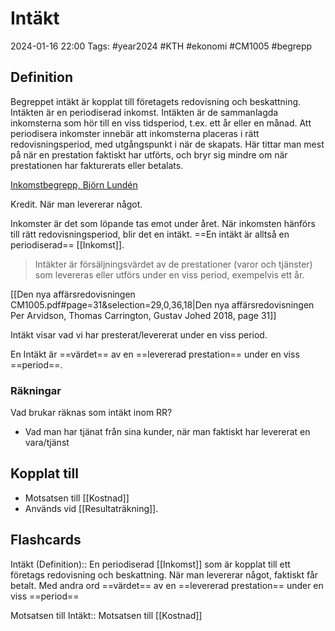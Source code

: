 # Intäkt

2024-01-16 22:00
Tags: #year2024 #KTH #ekonomi #CM1005 #begrepp

## Definition

Begreppet intäkt är kopplat till företagets redovisning och beskattning. Intäkten är en periodiserad inkomst. Intäkten är de sammanlagda inkomsterna som hör till en viss tidsperiod, t.ex. ett år eller en månad. Att periodisera inkomster innebär att inkomsterna placeras i rätt redovisningsperiod, med utgångspunkt i när de skapats. Här tittar man mest på när en prestation faktiskt har utförts, och bryr sig mindre om när prestationen har fakturerats eller betalats.

[Inkomstbegrepp, Björn Lundén](https://www.bjornlunden.se/f%C3%B6retagande/inkomstbegrepp__301)

Kredit. När man levererar något.

Inkomster är det som löpande tas emot under året. När inkomsten hänförs till rätt redovisningsperiod, blir det en intäkt. ==En intäkt är alltså en periodiserad== [[Inkomst]].

> Intäkter är försäljningsvärdet av de prestationer (varor och tjänster) som levereras eller utförs under en viss period, exempelvis ett år.

[[Den nya affärsredovisningen CM1005.pdf#page=31&selection=29,0,36,18|Den nya affärsredovisningen Per Arvidson, Thomas Carrington, Gustav Johed 2018, page 31]]

Intäkt visar vad vi har presterat/levererat under en viss period.

En Intäkt är ==värdet== av en ==levererad prestation== under en viss ==period==.

### Räkningar

Vad brukar räknas som intäkt inom RR?

- Vad man har tjänat från sina kunder, när man faktiskt har levererat en vara/tjänst

## Kopplat till

- Motsatsen till [[Kostnad]]
- Används vid [[Resultaträkning]].

## Flashcards

Intäkt (Definition):: En periodiserad [[Inkomst]] som är kopplat till ett företags redovisning och beskattning. När man levererar något, faktiskt får betalt. Med andra ord ==värdet== av en ==levererad prestation== under en viss ==period==
<!--SR:!2024-02-09,10,272!2024-02-12,13,272-->

Motsatsen till Intäkt:: Motsatsen till [[Kostnad]]
<!--SR:!2024-02-11,13,270!2024-02-12,13,290-->
